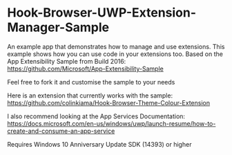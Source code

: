 # Hook-Browser-UWP-Extension-Manager-Sample
An example app that demonstrates how to manage and use extensions. This example shows how you can use code in your extensions too. 
Based on the App Extensibility Sample from Build 2016: https://github.com/Microsoft/App-Extensibility-Sample

Feel free to fork it and customise the sample to your needs

Here is an extension that currently works with the sample: https://github.com/colinkiama/Hook-Browser-Theme-Colour-Extension

I also recommend looking at the App Services Documentation: https://docs.microsoft.com/en-us/windows/uwp/launch-resume/how-to-create-and-consume-an-app-service

Requires Windows 10 Anniversary Update SDK (14393) or higher
